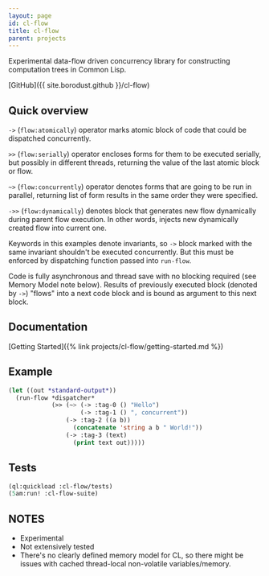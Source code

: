 ```yaml
---
layout: page
id: cl-flow
title: cl-flow
parent: projects
---
```

Experimental data-flow driven concurrency library for constructing computation trees in Common Lisp.

[GitHub]({{ site.borodust.github }}/cl-flow)


## Quick overview

`->` (`flow:atomically`) operator marks atomic block of code that could be dispatched
concurrently.

`>>` (`flow:serially`) operator encloses forms for them to be executed serially, but possibly in
different threads, returning the value of the last atomic block or flow.

`~>` (`flow:concurrently`) operator denotes forms that are going to be run in parallel, returning
list of form results in the same order they were specified.

`->>` (`flow:dynamically`) denotes block that generates new flow dynamically during parent flow
execution. In other words, injects new dynamically created flow into current one.


Keywords in this examples denote invariants, so `->` block marked with the same invariant
shouldn't be executed concurrently. But this must be enforced by dispatching function passed
into `run-flow`.

Code is fully asynchronous and thread save with no blocking required (see Memory Model note
below). Results of previously executed block (denoted by `->`) "flows" into a next code block
and is bound as argument to this next block.

## Documentation
[Getting Started]({% link projects/cl-flow/getting-started.md %})


## Example

```lisp
(let ((out *standard-output*))
  (run-flow *dispatcher*
            (>> (~> (-> :tag-0 () "Hello")
                    (-> :tag-1 () ", concurrent"))
                (-> :tag-2 ((a b))
                  (concatenate 'string a b " World!"))
                (-> :tag-3 (text)
                  (print text out)))))
```

## Tests

```lisp
(ql:quickload :cl-flow/tests)
(5am:run! :cl-flow-suite)
```

## NOTES
- Experimental
- Not extensively tested
- There's no clearly defined memory model for CL, so there might be issues with cached
  thread-local non-volatile variables/memory.
